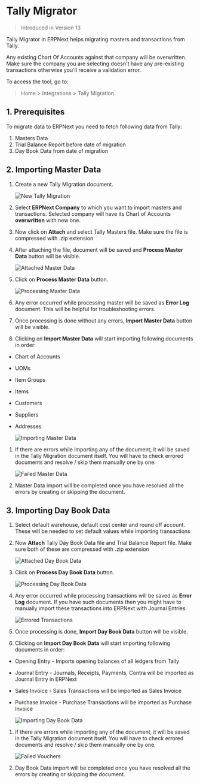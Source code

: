 <!--add breadcrumbs-->

# Tally Migrator

> Introduced in Version 13

Tally Migrator in ERPNext helps migrating masters and transactions from Tally.

Any existing Chart Of Accounts against that company will be overwritten. Make sure the company you are selecting doesn't have any pre-existing transactions otherwise you'll receive a validation error.

To access the tool, go to:
> Home > Integrations > Tally Migration

## 1. Prerequisites
To migrate data to ERPNext you need to fetch following data from Tally:

1. Masters Data
1. Trial Balance Report before date of migration
1. Day Book Data from date of migration

## 2. Importing Master Data

1. Create a new Tally Migration document.

    <img class="screenshot" alt="New Tally Migration" src="{{docs_base_url}}/assets/img/setup/tally-migrator/new-tally-migration.png">

1. Select **ERPNext Company** to which you want to import masters and transactions. Selected company will have its Chart of Accounts **overwritten** with new one.
1. Now click on **Attach** and select Tally Masters file. Make sure the file is compressed with .zip extension
1. After attaching the file, document will be saved and **Process Master Data** button will be visible.

    <img class="screenshot" alt="Attached Master Data" src="{{docs_base_url}}/assets/img/setup/tally-migrator/masters-attached.png">

1. Click on **Process Master Data** button.

    <img class="screenshot" alt="Processing Master Data" src="{{docs_base_url}}/assets/img/setup/tally-migrator/processing-masters.png">

1. Any error occurred while processing master will be saved as **Error Log** document. This will be helpful for troubleshooting errors.
1. Once processing is done without any errors, **Import Master Data** button will be visible.
1. Clicking on **Import Master Data** will start importing following documents in order:
  - Chart of Accounts
  - UOMs
  - Item Groups
  - Items
  - Customers
  - Suppliers
  - Addresses

    <img class="screenshot" alt="Importing Master Data" src="{{docs_base_url}}/assets/img/setup/tally-migrator/importing-masters.png">

1. If there are errors while importing any of the document, it will be saved in the Tally Migration document itself. You will have to check errored documents and resolve / skip them manually one by one.

    <img class="screenshot" alt="Failed Master Data" src="{{docs_base_url}}/assets/img/setup/tally-migrator/failed-masters.png">

1. Master Data import will be completed once you have resolved all the errors by creating or skipping the document.

## 3. Importing Day Book Data

1. Select default warehouse, default cost center and round off account. These will be needed to set default values while importing transactions

1. Now **Attach** Tally Day Book Data file and Trial Balance Report file. Make sure both of these are compressed with .zip extension

    <img class="screenshot" alt="Attached Day Book Data" src="{{docs_base_url}}/assets/img/setup/tally-migrator/transactions-attached.png">

1. Click on **Process Day Book Data** button.

    <img class="screenshot" alt="Processing Day Book Data" src="{{docs_base_url}}/assets/img/setup/tally-migrator/processing-transactions.png">

1. Any error occurred while processing transactions will be saved as **Error Log** document. If you have such documents then you might have to manually import these transactions into ERPNext with Journal Entries.

    <img class="screenshot" alt="Errored Transactions" src="{{docs_base_url}}/assets/img/setup/tally-migrator/error_log.png">

1. Once processing is done, **Import Day Book Data** button will be visible.
1. Clicking on **Import Day Book Data** will start importing following documents in order:
  - Opening Entry - Imports opening balances of all ledgers from Tally
  - Journal Entry - Journals, Receipts, Payments, Contra will be imported as Journal Entry in ERPNext
  - Sales Invoice - Sales Transactions will be imported as Sales Invoice
  - Purchase Invoice - Purchase Transactions will be imported as Purchase Invoice

    <img class="screenshot" alt="Importing Day Book Data" src="{{docs_base_url}}/assets/img/setup/tally-migrator/importing-vouchers.png">

1. If there are errors while importing any of the document, it will be saved in the Tally Migration document itself. You will have to check errored documents and resolve / skip them manually one by one.

    <img class="screenshot" alt="Failed Vouchers" src="{{docs_base_url}}/assets/img/setup/tally-migrator/failed-transactions.png">

1. Day Book Data import will be completed once you have resolved all the errors by creating or skipping the document.

